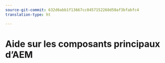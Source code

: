 ```yaml
---
source-git-commit: 632d6abb1f13667cc0457152268d50af3bfabfc4
translation-type: ht

---
```


# Aide sur les composants principaux d’AEM
